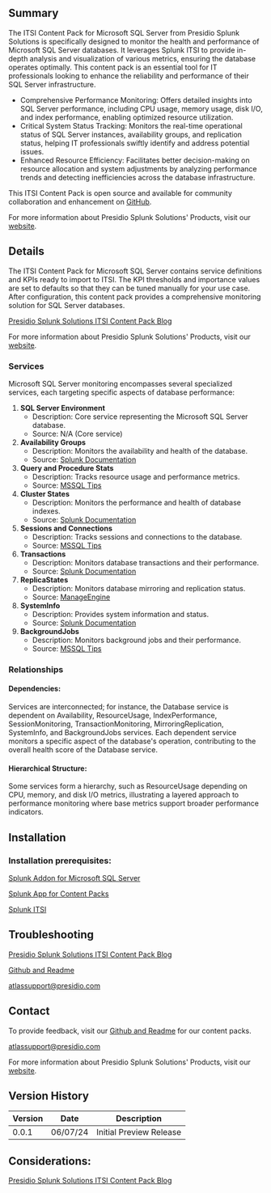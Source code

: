 ## Summary
The ITSI Content Pack for Microsoft SQL Server from Presidio Splunk Solutions is specifically designed to monitor the health and performance of Microsoft SQL Server databases. It leverages Splunk ITSI to provide in-depth analysis and visualization of various metrics, ensuring the database operates optimally. This content pack is an essential tool for IT professionals looking to enhance the reliability and performance of their SQL Server infrastructure.

* Comprehensive Performance Monitoring: Offers detailed insights into SQL Server performance, including CPU usage, memory usage, disk I/O, and index performance, enabling optimized resource utilization.
* Critical System Status Tracking: Monitors the real-time operational status of SQL Server instances, availability groups, and replication status, helping IT professionals swiftly identify and address potential issues.
* Enhanced Resource Efficiency: Facilitates better decision-making on resource allocation and system adjustments by analyzing performance trends and detecting inefficiencies across the database infrastructure.

This ITSI Content Pack is open source and available for community collaboration and enhancement on [GitHub](https://www.github.com/kinneygroup).

For more information about Presidio Splunk Solutions' Products, visit our [website](https://kinneygroup.com/atlas).

## Details
The ITSI Content Pack for Microsoft SQL Server contains service definitions and KPIs ready to import to ITSI. The KPI thresholds and importance values are set to defaults so that they can be tuned manually for your use case. After configuration, this content pack provides a comprehensive monitoring solution for SQL Server databases.

[Presidio Splunk Solutions ITSI Content Pack Blog](https://kinneygroup.com/blog/installing-itsi-content-packs/)

For more information about Presidio Splunk Solutions' Products, visit our [website](https://kinneygroup.com/atlas).

### Services
Microsoft SQL Server monitoring encompasses several specialized services, each targeting specific aspects of database performance:

1. **SQL Server Environment**
    * Description: Core service representing the Microsoft SQL Server database.
    * Source: N/A (Core service)
2. **Availability Groups**
    * Description: Monitors the availability and health of the database.
    * Source: [Splunk Documentation](https://docs.splunk.com/Documentation/AddOns/released/MSSQLServer/Datatypes)
3. **Query and Procedure Stats**
    * Description: Tracks resource usage and performance metrics.
    * Source: [MSSQL Tips](https://www.mssqltips.com/sqlservertip/6195/sql-server-function-to-measure-cpu-usage-per-database/)
4. **Cluster States**
    * Description: Monitors the performance and health of database indexes.
    * Source: [Splunk Documentation](https://docs.splunk.com/Documentation/AddOns/released/MSSQLServer/Datatypes)
5. **Sessions and Connections**
    * Description: Tracks sessions and connections to the database.
    * Source: [MSSQL Tips](https://www.mssqltips.com/sqlservertip/2522/sql-server-monitoring-checklist/)
6. **Transactions**
    * Description: Monitors database transactions and their performance.
    * Source: [Splunk Documentation](https://docs.splunk.com/Documentation/AddOns/released/MSSQLServer/Datatypes)
7. **ReplicaStates**
    * Description: Monitors database mirroring and replication status.
    * Source: [ManageEngine](https://www.manageengine.com/products/applications_manager/help/ms-sql-db-servers.html)
8. **SystemInfo**
    * Description: Provides system information and status.
    * Source: [Splunk Documentation](https://docs.splunk.com/Documentation/AddOns/released/MSSQLServer/Datatypes)
9. **BackgroundJobs**
    * Description: Monitors background jobs and their performance.
    * Source: [MSSQL Tips](https://www.mssqltips.com/sqlservertip/2522/sql-server-monitoring-checklist/)

### Relationships
#### Dependencies:
Services are interconnected; for instance, the Database service is dependent on Availability, ResourceUsage, IndexPerformance, SessionMonitoring, TransactionMonitoring, MirroringReplication, SystemInfo, and BackgroundJobs services. Each dependent service monitors a specific aspect of the database's operation, contributing to the overall health score of the Database service.

#### Hierarchical Structure:
Some services form a hierarchy, such as ResourceUsage depending on CPU, memory, and disk I/O metrics, illustrating a layered approach to performance monitoring where base metrics support broader performance indicators.

## Installation

### Installation prerequisites:

[Splunk Addon for Microsoft SQL Server](https://splunkbase.splunk.com)

[Splunk App for Content Packs](https://splunkbase.splunk.com/app/5391)

[Splunk ITSI](https://www.splunk.com/en_us/products/it-service-intelligence.html)

## Troubleshooting

[Presidio Splunk Solutions ITSI Content Pack Blog](https://kinneygroup.com/blog/installing-itsi-content-packs/)

[Github and Readme](https://www.github.com/kinneygroup)

atlassupport@presidio.com

## Contact

To provide feedback, visit our [Github and Readme](https://www.github.com/kinneygroup) for our content packs.

atlassupport@presidio.com

For more information about Presidio Splunk Solutions' Products, visit our [website](https://kinneygroup.com/atlas).

## Version History

| Version | Date  | Description                |
|---------|-------|----------------------------|
| 0.0.1   | 06/07/24 | Initial Preview Release    |

## Considerations:

[Presidio Splunk Solutions ITSI Content Pack Blog](https://kinneygroup.com/blog/installing-itsi-content-packs/)
